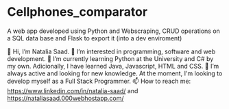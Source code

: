 # Cellphones_comparator
A web app developed using Python and Webscraping, CRUD operations on a SQL data base and Flask to export it (into a dev enviroment)

👋 Hi, I’m Natalia Saad. 
👀 I’m interested in programming, software and web development. 
🌱 I’m currently learning Python at the University and C# by my own. Adicionally, I have learned Java, Javascript, HTML and CSS. 
💞️ I’m always active and looking for new knowledge. At the moment, I'm looking to develop myself as a Full Stack Programmer. 
📫 How to reach me: https://www.linkedin.com/in/natalia-saad/ and https://nataliasaad.000webhostapp.com/
